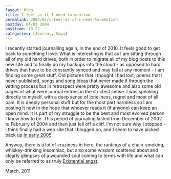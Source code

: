 ```yaml
---
layout: blog
title: I feel as if I need to mention
permalink: 2004/04/i-feel-as-if-i-need-to-mention
postday: 04/01 2004
posttime: 18_22
categories: [Journal, Saga]
---
```


I recently started journalling again, in the end of 2010. It feels good to get back to something I love. What is interesting is that as I am sifting through all of my old hard drives, both in order to migrate all of my blog posts to this new site and to finally do my backups into the cloud - as opposed to hard drives that have to be constantly synced and may fail at any moment - I am finding some great stuff. Old pictures that I thought I had lost, poems that I never published, songs and song ideas that never made it through the vetting process but in retrospect were pretty awesome and also some old pages of what were journal entries in the strictest sense. I was speaking directly to myself, with a deep sense of loneliness, regret and most of all pain. It is deeply personal stuff but for the most part harmless so I am posting it now in the hope that whoever reads it (if anyone) can keep an open mind. It is part of my struggle to be the best and most evolved person I know how to be. This period of journaling lasted from December of 2002 to February of 2004 and then just fell off a cliff. I'm not sure why I stopped - I think finally had a web site that I blogged on, and I seem to have picked back up <a href="http://blog.kristeraxel.com/2006/01/blog-entries-from-2005/">in early 2005</a>.

Anyway, there is a lot of craziness in here, the rantings of a chain-smoking, whiskey-drinking insomniac; but also some wisdom scattered about and clearly glimpses of a wounded soul coming to terms with life and what can only be referred to as truly <a href="http://en.wikipedia.org/wiki/Existentialism">Existential angst</a>.

March, 2011
